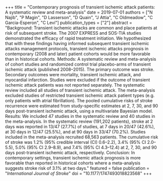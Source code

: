 +++
title = "Contemporary prognosis of transient ischemic attack patients: A systematic review and meta-analysis"
date = 2019-07-01
authors = ["N Najib", "P Magin", "D Lasserson", "D Quain", "J Attia", "C Oldmeadow", "C Garcia-Esperon", "C Levi"]
publication_types = ["2"]
abstract = "Background: Transient ischemic attacks are common and place patients at risk of subsequent stroke. The 2007 EXPRESS and SOS-TIA studies demonstrated the efficacy of rapid treatment initiation. We hypothesized that with these findings having informed subsequent transient ischemic attacks management protocols, transient ischemic attacks prognosis in contemporary (2008 and later) patient cohorts would be more favorable than in historical cohorts. Methods: A systematic review and meta-analysis of cohort studies and randomized control trial placebo-arms of transient ischemic attack (published 2008–2015). The primary outcome was stroke. Secondary outcomes were mortality, transient ischemic attack, and myocardial infarction. Studies were excluded if the outcome of transient ischemic attack patients was not reported separately. The systematic review included all studies of transient ischemic attack. The meta-analysis excluded studies of restricted transient ischemic attack patient types (e.g. only patients with atrial fibrillation). The pooled cumulative risks of stroke recurrence were estimated from study-specific estimates at 2, 7, 30, and 90 days post-transient ischemic attack, using a multivariate Bayesian model. Results: We included 47 studies in the systematic review and 40 studies in the meta-analysis. In the systematic review (191,202 patients), stroke at 2 days was reported in 13/47 (27.7%) of studies, at 7 days in 20/47 (42.6%), at 30 days in 12/47 (25.5%), and at 90 days in 33/47 (70.2%). Studies included in the meta-analysis recruited 68,563 patients. The cumulative risk of stroke was 1.2% (95% credible interval (CI) 0.6–2.2), 3.4% (95% CI 2.0–5.5), 5.0% (95% CI 2.9–8.9), and 7.4% (95% CI 4.3–12.4) at 2, 7, 30, and 90 days post-transient ischemic attack, respectively. Conclusion: In contemporary settings, transient ischemic attack prognosis is more favorable than reported in historical cohorts where a meta-analysis suggests stroke risk of 3.1% at two days."
featured = false
publication = "*International Journal of Stroke*"
doi = "10.1177/1747493018823568"
+++

